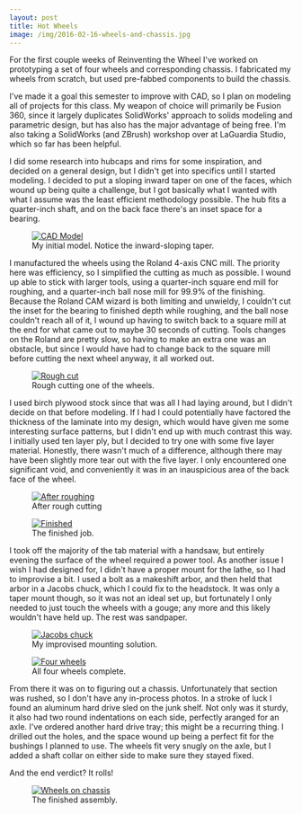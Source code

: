 ```yaml
---
layout: post
title: Hot Wheels
image: /img/2016-02-16-wheels-and-chassis.jpg
---
```


For the first couple weeks of Reinventing the Wheel I've worked on prototyping a set of four wheels and corresponding chassis. I fabricated my wheels from scratch, but used pre-fabbed components to build the chassis. 

I've made it a goal this semester to improve with CAD, so I plan on modeling all of projects for this class. My weapon of choice will primarily be Fusion 360, since it largely duplicates SolidWorks' approach to solids modeling and parametric design, but has also has the major advantage of being free. I'm also taking a SolidWorks (and ZBrush) workshop over at LaGuardia Studio, which so far has been helpful.

I did some research into hubcaps and rims for some inspiration, and decided on a general design, but I didn't get into specifics until I started modeling. I decided to put a sloping inward taper on one of the faces, which wound up being quite a challenge, but I got basically what I wanted with what I assume was the least efficient methodology possible. The hub fits a quarter-inch shaft, and on the back face there's an inset space for a bearing.

<figure>
<a href="https://lh3.googleusercontent.com/NDx6UcZdTb9fPKk9lBAbv7-jips1paZtkkNIJsXyd6HzaYpPuTGCN8Lr8HciGhgZED9Qm2ZRG0i9G8AP1GvCDAhwiW0SHV7uGVOBH3rBMv7HPEWSaPhSzEJvVc2MIKaT3PzAnsL43fHkeY3HWzm1b8qGL5GYkcwhUCvqmkCdbOq8lUldRfyw0-T4wKpiNPS8uz98J8pCkjDKaqxjyNFu7j1_-vRNcu4u1hfbWOGmaH57CbYX2tiAjr8vStEzeMhN9ozbOiIYbqZVrj9sj0_o9EChgIFrzo7YOPzCDaQ2T3SL_Wha9GFZyrqv-6OnyrMg_AT5X-t0kmIuZGIeMaRyXg0oBfparQQEgDiZql4X0s8YOHvAX8-2R04seBCv_pmMf-anoDXfWqD0tFX4uhykY77Zc-YxcTa-dtqT6BjX6i2DYZidaKWSIrj_uXQXfgAcTBG6V-PosDt4-XqKCnD2PkQHSzv2Dhe4s1_B5bsjYQQ-yfX8cALh1WSfdhopBTTXllqXR0sZmiQfy6p0Wnme8gm5vpOyyRUDCm1F2JbOdMBUZluVD9ur9iR3oMSwaCimsM1X=w534-h334-no" data-lightbox="CAD Model" data-title="My initial model. Notice the inward-sloping taper.">
	<img src="https://lh3.googleusercontent.com/NDx6UcZdTb9fPKk9lBAbv7-jips1paZtkkNIJsXyd6HzaYpPuTGCN8Lr8HciGhgZED9Qm2ZRG0i9G8AP1GvCDAhwiW0SHV7uGVOBH3rBMv7HPEWSaPhSzEJvVc2MIKaT3PzAnsL43fHkeY3HWzm1b8qGL5GYkcwhUCvqmkCdbOq8lUldRfyw0-T4wKpiNPS8uz98J8pCkjDKaqxjyNFu7j1_-vRNcu4u1hfbWOGmaH57CbYX2tiAjr8vStEzeMhN9ozbOiIYbqZVrj9sj0_o9EChgIFrzo7YOPzCDaQ2T3SL_Wha9GFZyrqv-6OnyrMg_AT5X-t0kmIuZGIeMaRyXg0oBfparQQEgDiZql4X0s8YOHvAX8-2R04seBCv_pmMf-anoDXfWqD0tFX4uhykY77Zc-YxcTa-dtqT6BjX6i2DYZidaKWSIrj_uXQXfgAcTBG6V-PosDt4-XqKCnD2PkQHSzv2Dhe4s1_B5bsjYQQ-yfX8cALh1WSfdhopBTTXllqXR0sZmiQfy6p0Wnme8gm5vpOyyRUDCm1F2JbOdMBUZluVD9ur9iR3oMSwaCimsM1X=w534-h334-no" alt="CAD Model" title="My initial model. Notice the inward-sloping taper.">
</a>
<figcaption>My initial model. Notice the inward-sloping taper.</figcaption>
</figure>

I manufactured the wheels using the Roland 4-axis CNC mill. The priority here was efficiency, so I simplified the cutting as much as possible. I wound up able to stick with larger tools, using a quarter-inch square end mill for roughing, and a quarter-inch ball nose mill for 99.9% of the finishing. Because the Roland CAM wizard is both limiting and unwieldy, I couldn't cut the inset for the bearing to finished depth while roughing, and the ball nose couldn't reach all of it, I wound up having to switch back to a square mill at the end for what came out to maybe 30 seconds of cutting. Tools changes on the Roland are pretty slow, so having to make an extra one was an obstacle, but since I would have had to change back to the square mill before cutting the next wheel anyway, it all worked out.

<figure>
<a href="https://lh3.googleusercontent.com/Dpzhe_IS_Xd37T3JRYLIXOtUpOL17GKbTimyU46rj285QQSK1jrm8dewiDh1JdSC14e2SdZVEzL4YQgjaICEZR7EWtdirmi_QzaPmhULkKp7rHEf1kszPq7KwjCw47QyX9fqiAL_cO2yFISuiwq2hTWicIvCsd7GpVy0XYIkkqirBtmqeUH_aV6rZO-eZw4Nc2tEuGPeiV5rPFADJNyJZ9aemX_Y_lsqSX-ljMM2WTTvxyAE93iBBRY9cN2xtopWO_kQBCSs2FtePC4JmD9SNEcQAAatbaG8r50xN47F5hdPu77VfSwbGhqnPYVLzbrqtw7ZN3V7kvp2eqjYRudLdGTa0ZGhFy7eNxwpnymVHtVn8zT6_sEfeYA0I1Oy1I3ealM3Nc-jmjlv1ygnI2i0vYaCrp6oKC-QszhGViQ5BCLBYBANXMTErYp0VAUHA1WUifrcZMCKFLgU-FDOt2wk728zz9bh6BFv7HKP-n1Ws9N7WaooJ7OTb168Oj4lSF_mbNYU8nTxisxKTtwiRbSuhJPm4zRU9NHGUxyA6gNS-YW0QmHmgATzNZQTXhPKekRDvwS8=w2148-h1610-no" data-lightbox="Rough cut" data-title="Rough cutting a wheel.">
	<img src="https://lh3.googleusercontent.com/Dpzhe_IS_Xd37T3JRYLIXOtUpOL17GKbTimyU46rj285QQSK1jrm8dewiDh1JdSC14e2SdZVEzL4YQgjaICEZR7EWtdirmi_QzaPmhULkKp7rHEf1kszPq7KwjCw47QyX9fqiAL_cO2yFISuiwq2hTWicIvCsd7GpVy0XYIkkqirBtmqeUH_aV6rZO-eZw4Nc2tEuGPeiV5rPFADJNyJZ9aemX_Y_lsqSX-ljMM2WTTvxyAE93iBBRY9cN2xtopWO_kQBCSs2FtePC4JmD9SNEcQAAatbaG8r50xN47F5hdPu77VfSwbGhqnPYVLzbrqtw7ZN3V7kvp2eqjYRudLdGTa0ZGhFy7eNxwpnymVHtVn8zT6_sEfeYA0I1Oy1I3ealM3Nc-jmjlv1ygnI2i0vYaCrp6oKC-QszhGViQ5BCLBYBANXMTErYp0VAUHA1WUifrcZMCKFLgU-FDOt2wk728zz9bh6BFv7HKP-n1Ws9N7WaooJ7OTb168Oj4lSF_mbNYU8nTxisxKTtwiRbSuhJPm4zRU9NHGUxyA6gNS-YW0QmHmgATzNZQTXhPKekRDvwS8=w2148-h1610-no" alt="Rough cut" title="Rough cutting a wheel.">
</a>
<figcaption>Rough cutting one of the wheels.</figcaption>
</figure>

I used birch plywood stock since that was all I had laying around, but I didn't decide on that before modeling. If I had I could potentially have factored the thickness of the laminate into my design, which would have given me some interesting surface patterns, but I didn't end up with much contrast this way. I initially used ten layer ply, but I decided to try one with some five layer material. Honestly, there wasn't much of a difference, although there may have been slightly more tear out with the five layer. I only encountered one significant void, and conveniently it was in an inauspicious area of the back face of the wheel.

<figure>
<a href="https://lh3.googleusercontent.com/bnHuwEquceilZbVidyZJ2SdAf90xnMPq99Kkf24p-gaU8Lr8ZmcR0moOdEtXrc-KcAfvIjgukoDKwIbp00hjc13WFYTAiActECef7Wy3w4HQ9b3ihkjoETGf_L7geWZefoNHYZzIyb5SL0KfECNJGzaymoYFD-rWZ2tkIy36GPzhYsuxtvWy_XK0xH1cbkOeLwOHXi5Dt7KV9z8Honkes0tT9XUOCoXE81Qw5wORVt2MkR_B5WJsoZGuAxhQtiGykADaEcEF1f7G-Fxta0YzuMWvVeAiPDwyCUjU0tV3dAL5DTK239J3E-RqV7LFAu9MDs4av4ysikSYG0rKx99dfWhD8F66HHSNmp1iHcUQUTbT7WJw88UY3fR0-PStqdfD-QCBjKYzI9MhDrkaJkQG6ZMoFQlDneT9xd2XPdv3ii41V3KJ9owdk5EBEytXuT8HyBDjBV36PlTohSpSZV9KZvIKapY7h1OtlYCIda-dKXWOw9z1vc8ZpoW3v6ERowiz3JIeHN3ms6xUr5WPFgXo3c1x43mCqHiW1ptHvjwwAKTjkLzwZaf1nQsILoj6VSdA_lTE=s1610-no" data-lightbox="After roughing" data-title="After rough cutting.">
	<img src="https://lh3.googleusercontent.com/bnHuwEquceilZbVidyZJ2SdAf90xnMPq99Kkf24p-gaU8Lr8ZmcR0moOdEtXrc-KcAfvIjgukoDKwIbp00hjc13WFYTAiActECef7Wy3w4HQ9b3ihkjoETGf_L7geWZefoNHYZzIyb5SL0KfECNJGzaymoYFD-rWZ2tkIy36GPzhYsuxtvWy_XK0xH1cbkOeLwOHXi5Dt7KV9z8Honkes0tT9XUOCoXE81Qw5wORVt2MkR_B5WJsoZGuAxhQtiGykADaEcEF1f7G-Fxta0YzuMWvVeAiPDwyCUjU0tV3dAL5DTK239J3E-RqV7LFAu9MDs4av4ysikSYG0rKx99dfWhD8F66HHSNmp1iHcUQUTbT7WJw88UY3fR0-PStqdfD-QCBjKYzI9MhDrkaJkQG6ZMoFQlDneT9xd2XPdv3ii41V3KJ9owdk5EBEytXuT8HyBDjBV36PlTohSpSZV9KZvIKapY7h1OtlYCIda-dKXWOw9z1vc8ZpoW3v6ERowiz3JIeHN3ms6xUr5WPFgXo3c1x43mCqHiW1ptHvjwwAKTjkLzwZaf1nQsILoj6VSdA_lTE=s1610-no" alt="After roughing" title="After rough cutting.">
</a>
<figcaption>After rough cutting</figcaption>
</figure>

<figure>
<a href="https://lh3.googleusercontent.com/fmql7_t9Dk3mjTEX3JdS2S3me9PGF3FzgN5mJTbPHgIzUmMQal4wQvq_SFaksEf7Y1NQ8drNn1Ad6SEKMIvs0-Znf-oHsDCj2H5jQejbKO4I3jZcWOgkTWaAGjwNHO7PxSeMflAvtVeAX2Dg1Fq-bRZptdAoUBy1PwbAsfC3q560qd0VkTIbT3bPZjQ4eoZlJRaFbqBxLS7raXL8-juwOZhkq2x5UwIqSsUI-cTvEVK-aDhzq6UUrFW3KVD-j1K6VAr7o7cpi7L-KULnHM1-TxYahcfeW0X0TO8kwwKKfDDy3PUNKpblEl0ZzTvZ2J7btIxQVLLthAFuAf3vZcFgsjyWGZJmUVCvNe5iRG-mK6ut6NkgjbF47NWdA5kwMahwL_j6a7xLvREg6uGcWXpLmqlm8TPrXMfg3QmXY3Jotp1vGxjj63TKuabtPDMEOFqt_sGdKWy_YWh0Os6Lbqlwl-GCwyoMJN68ayZEwajx7_aKCA8DajJMtQ8FOeuo23U8gaPxsCz6zJNBMFGdKYzl31UxWKSgutgqtMPzmlCGCkVYvPJ7jWf-VOgGaGrLkKuNzFsy=w2148-h1610-no" data-lightbox="Finished" data-title="The finished job.">
	<img src="https://lh3.googleusercontent.com/fmql7_t9Dk3mjTEX3JdS2S3me9PGF3FzgN5mJTbPHgIzUmMQal4wQvq_SFaksEf7Y1NQ8drNn1Ad6SEKMIvs0-Znf-oHsDCj2H5jQejbKO4I3jZcWOgkTWaAGjwNHO7PxSeMflAvtVeAX2Dg1Fq-bRZptdAoUBy1PwbAsfC3q560qd0VkTIbT3bPZjQ4eoZlJRaFbqBxLS7raXL8-juwOZhkq2x5UwIqSsUI-cTvEVK-aDhzq6UUrFW3KVD-j1K6VAr7o7cpi7L-KULnHM1-TxYahcfeW0X0TO8kwwKKfDDy3PUNKpblEl0ZzTvZ2J7btIxQVLLthAFuAf3vZcFgsjyWGZJmUVCvNe5iRG-mK6ut6NkgjbF47NWdA5kwMahwL_j6a7xLvREg6uGcWXpLmqlm8TPrXMfg3QmXY3Jotp1vGxjj63TKuabtPDMEOFqt_sGdKWy_YWh0Os6Lbqlwl-GCwyoMJN68ayZEwajx7_aKCA8DajJMtQ8FOeuo23U8gaPxsCz6zJNBMFGdKYzl31UxWKSgutgqtMPzmlCGCkVYvPJ7jWf-VOgGaGrLkKuNzFsy=w2148-h1610-no" alt="Finished" title="The finished job.">
</a>
<figcaption>The finished job.</figcaption>
</figure>

I took off the majority of the tab material with a handsaw, but entirely evening the surface of the wheel required a power tool. As another issue I wish I had designed for, I didn't have a proper mount for the lathe, so I had to improvise a bit. I used a bolt as a makeshift arbor, and then held that arbor in a Jacobs chuck, which I could fix to the headstock. It was only a taper mount though, so it was not an ideal set up, but fortunately I only needed to just touch the wheels with a gouge; any more and this likely wouldn't have held up. The rest was sandpaper. 

<figure>
<a href="https://lh3.googleusercontent.com/Y5x7IeSH-OsJ7prsgkC3GcgeVDsZrgtv6Kv4jN4khHihv-9v-WzmixRT00ecrQ5LgOgFsWFztZhZM6ZfegNIroKQGX8aUr1coTB1Y8dLb_6RzStZO-Cn5iJRJJwvxP55JzCHosWm_9mCKMSWTjCjGyIqXbYY7HNm-I4aohXtdCbC77KpUaDVCKGp_eF0LcW3lkyY9SzQ8F30M2Xc3bAxE1FZP3HaHTCa1Sow6mvBDRTN02gynXYZ7UJae9Z61jlQtDwtihzF0jT4ybML1SUCDCD29mYquWJ6nIaRCiCBdf3qsZLwFi_YaP46_xzdPkHeEejatzt2nthO6G17xZskhdVIM1Ev1Y_UryY1dstsydxFRmSn576pnsXUZadP2muqHA6sknkLdTTPOYOiWu3ZPzcI6y0u2wlZBHGUvIB3AmIaICnJXbJFZ6YUp7n94azR-TfMLJAHQjsUZAs6IZ2S7_qYb3VIg8J8BkjRNt3n0_vEBpNKYu6Lq8aX93-ByO929TlD0RLr9dysp8yWlr_slm_FpoFRefvJu8sPNWunCK5ReTm659HXRxkfDLeEbt4Efh2b=s1610-no" data-lightbox="Jacobs chuck" data-title="My improvised mounting solution.">
	<img src="https://lh3.googleusercontent.com/Y5x7IeSH-OsJ7prsgkC3GcgeVDsZrgtv6Kv4jN4khHihv-9v-WzmixRT00ecrQ5LgOgFsWFztZhZM6ZfegNIroKQGX8aUr1coTB1Y8dLb_6RzStZO-Cn5iJRJJwvxP55JzCHosWm_9mCKMSWTjCjGyIqXbYY7HNm-I4aohXtdCbC77KpUaDVCKGp_eF0LcW3lkyY9SzQ8F30M2Xc3bAxE1FZP3HaHTCa1Sow6mvBDRTN02gynXYZ7UJae9Z61jlQtDwtihzF0jT4ybML1SUCDCD29mYquWJ6nIaRCiCBdf3qsZLwFi_YaP46_xzdPkHeEejatzt2nthO6G17xZskhdVIM1Ev1Y_UryY1dstsydxFRmSn576pnsXUZadP2muqHA6sknkLdTTPOYOiWu3ZPzcI6y0u2wlZBHGUvIB3AmIaICnJXbJFZ6YUp7n94azR-TfMLJAHQjsUZAs6IZ2S7_qYb3VIg8J8BkjRNt3n0_vEBpNKYu6Lq8aX93-ByO929TlD0RLr9dysp8yWlr_slm_FpoFRefvJu8sPNWunCK5ReTm659HXRxkfDLeEbt4Efh2b=s1610-no" alt="Jacobs chuck" title="My improvised mounting solution.">
</a>
<figcaption>My improvised mounting solution.</figcaption>
</figure>

<figure>
<a href="https://lh3.googleusercontent.com/Lji9IiW313TG4fcwxBI3BMXJBAZQqMIga-d5fZwpZl-LvvUm0XJt4yddxjINpnHtqFS1UwMFZiGZPpMHDR8Eh7EwS0Hqaul69d-lCfBTMxpj1JBSzTtUw4HoD18ViHlrgfDlJ7iSP5FgKRWMtPg40OEBM-y6zR0LGvIz5BMMEn7uX3s-boRDUcSSgaLCFUhCeR4De0a9iAUt8f1SJdtuQVVRvqPhu87ziud3LakBeOpESm04_HAVTQRqf0-dMnJ1dK44h2GpY3we0q4t851k8rSlGyRsS6yJT4-0fR4Y6Xg_eyo9iOJzPmGC2WUER3EHsOPF_azgNrU9HbUS_k20_fy00Yt_XQs8Bouj-3fKSJQTzhS41A_o8GHYxDyo-nmj21732Wbf1E-rPbk_pWiLOQwE5IIR9beyhStIe1ojf1RQ4kKVqHuze12yQTvZo0o7Hq56jz1WPdoEssJHCKrtl_S6U8zBBus_6I9sykX_GrMYUf3J-fH_cW0q_wNG9tIzpPuN41G9Tp6mDtlrwQs-wbV9briRpWKb7Y22pO2ax0beLXOhZFSTTNGEDVpoQJAskV5_=s1610-no" data-lightbox="Four wheels" data-title="All four wheels complete.">
	<img src="https://lh3.googleusercontent.com/Lji9IiW313TG4fcwxBI3BMXJBAZQqMIga-d5fZwpZl-LvvUm0XJt4yddxjINpnHtqFS1UwMFZiGZPpMHDR8Eh7EwS0Hqaul69d-lCfBTMxpj1JBSzTtUw4HoD18ViHlrgfDlJ7iSP5FgKRWMtPg40OEBM-y6zR0LGvIz5BMMEn7uX3s-boRDUcSSgaLCFUhCeR4De0a9iAUt8f1SJdtuQVVRvqPhu87ziud3LakBeOpESm04_HAVTQRqf0-dMnJ1dK44h2GpY3we0q4t851k8rSlGyRsS6yJT4-0fR4Y6Xg_eyo9iOJzPmGC2WUER3EHsOPF_azgNrU9HbUS_k20_fy00Yt_XQs8Bouj-3fKSJQTzhS41A_o8GHYxDyo-nmj21732Wbf1E-rPbk_pWiLOQwE5IIR9beyhStIe1ojf1RQ4kKVqHuze12yQTvZo0o7Hq56jz1WPdoEssJHCKrtl_S6U8zBBus_6I9sykX_GrMYUf3J-fH_cW0q_wNG9tIzpPuN41G9Tp6mDtlrwQs-wbV9briRpWKb7Y22pO2ax0beLXOhZFSTTNGEDVpoQJAskV5_=s1610-no" alt="Four wheels" title="All four wheels complete.">
</a>
<figcaption>All four wheels complete.</figcaption>
</figure>

From there it was on to figuring out a chassis. Unfortunately that section was rushed, so I don't have any in-process photos. In a stroke of luck I found an aluminum hard drive sled on the junk shelf. Not only was it sturdy, it also had two round indentations on each side, perfectly aranged for an axle. I've ordered another hard drive tray; this might be a recurring thing. I drilled out the holes, and the space wound up being a perfect fit for the bushings I planned to use. The wheels fit very snugly on the axle, but I added a shaft collar on either side to make sure they stayed fixed. 

And the end verdict? It rolls!

<figure>
<a href="https://lh3.googleusercontent.com/qpq1wkO-uzCuKT5EClyIoNNPLwVfKwMjoUm3ZwZGZHtvTJNfhEMgZCJy308FIEKanie2PKlAP7hPIGttAU3FB83sXSE8q8Gaom-S5T4MeBpCagyj1Yl0mdbEF5LtbqfjqVe5ARMX4HyPs4kAOS-QMNI_W_yYPyzJR39pPxTCbsKfz5Gh2-DvN9S2xBZ_YqEZS5TGdM8QJkFbgy2erTfs_LQZiXcu9bA89r2EArZBWhOctaBrdlAZqFLZ0SX-W_Xpmf2muim7b0DCaOWU3huLfNufjmu5qnkJQvcU7kgtv11ZjA-Y7O79IWGD5R6twCcZg-0oW_deCTsN7EWABGuzVjmSGKBLGJYOSCl_GXIaCZSbEjU6fKYXmQElpqKyYElzSO0En52HnFQGe91-4SPrGPWukFCUFlASQdoiLNJMOdp0ogGY3Qool5zhTeCpBkRHT5KU6X8FM8oRaTmTrhd06wahpRqS84mi9HX2pYlP2YzxznZHxjNIQQMSbxD5TAKEVchSkOSkaixQ0e7mOk3fyF_NdZgR_x_5_rasaGU-uHjCxexnZijIpPVOO3dwXDifycVb=s1610-no" data-lightbox="Wheels on chassis" data-title="The finished assembly.">
	<img src="https://lh3.googleusercontent.com/qpq1wkO-uzCuKT5EClyIoNNPLwVfKwMjoUm3ZwZGZHtvTJNfhEMgZCJy308FIEKanie2PKlAP7hPIGttAU3FB83sXSE8q8Gaom-S5T4MeBpCagyj1Yl0mdbEF5LtbqfjqVe5ARMX4HyPs4kAOS-QMNI_W_yYPyzJR39pPxTCbsKfz5Gh2-DvN9S2xBZ_YqEZS5TGdM8QJkFbgy2erTfs_LQZiXcu9bA89r2EArZBWhOctaBrdlAZqFLZ0SX-W_Xpmf2muim7b0DCaOWU3huLfNufjmu5qnkJQvcU7kgtv11ZjA-Y7O79IWGD5R6twCcZg-0oW_deCTsN7EWABGuzVjmSGKBLGJYOSCl_GXIaCZSbEjU6fKYXmQElpqKyYElzSO0En52HnFQGe91-4SPrGPWukFCUFlASQdoiLNJMOdp0ogGY3Qool5zhTeCpBkRHT5KU6X8FM8oRaTmTrhd06wahpRqS84mi9HX2pYlP2YzxznZHxjNIQQMSbxD5TAKEVchSkOSkaixQ0e7mOk3fyF_NdZgR_x_5_rasaGU-uHjCxexnZijIpPVOO3dwXDifycVb=s1610-no" alt="Wheels on chassis" title="The finished assembly.">
</a>
<figcaption>The finished assembly.</figcaption>
</figure>